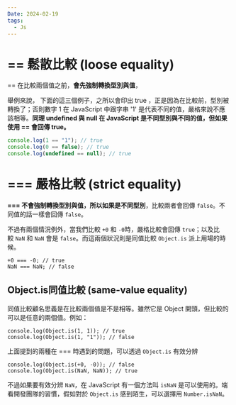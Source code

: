 ```yaml
---
Date: 2024-02-19
tags:
  - Js
---
```

# == 鬆散比較 (loose equality)

== 在比較兩個值之前，**會先強制轉換型別與值**，

舉例來說，
下面的這三個例子，之所以會印出 true ，正是因為在比較前，型別被轉換了；否則數字 1 在 JavaScript 中跟字串 '1' 是代表不同的值，嚴格來說不應該相等。**同理 undefined 與 null 在 JavaScript 是不同型別與不同的值，但如果使用 == 會回傳 true。**

```js
console.log(1 == "1"); // true
console.log(0 == false); // true
console.log(undefined == null); // true
```
# === 嚴格比較 (strict equality)

**=== 不會強制轉換型別與值，所以如果是不同型別**，比較兩者會回傳 `false`。不同值的話一樣會回傳 `false`。

不過有兩個情況例外，當我們比較 `+0` 和 `-0`時，嚴格比較會回傳 `true`；以及比較 `NaN` 和 `NaN` 會是 `false`。而這兩個狀況則是同值比較 `Object.is` 派上用場的時候。

```JS
+0 === -0; // true
NaN === NaN; // false
```
## Object.is同值比較 (same-value equality)

同值比較顧名思義是在比較兩個值是不是相等。雖然它是 Object 開頭，但比較的可以是任意的兩個值。例如：

```JS
console.log(Object.is(1, 1)); // true
console.log(Object.is(1, "1")); // false
```

上面提到的兩種在 === 時遇到的問題，可以透過 `Object.is` 有效分辨

```JS
console.log(Object.is(+0, -0)); // false
console.log(Object.is(NaN, NaN)); // true
```

不過如果要有效分辨 `NaN`，在 JavaScript 有一個方法叫 `isNaN` 是可以使用的。端看開發團隊的習慣，假如對於 `Object.is` 感到陌生，可以選擇用 `Number.isNaN`。